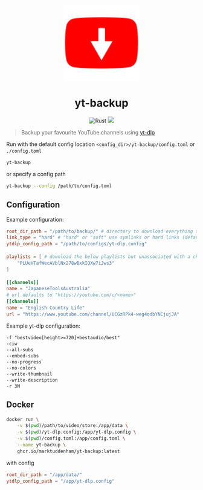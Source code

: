 <div align=center>
  <a href="https://github.com/marktuddenham/yt-backup">
    <img src="https://raw.githubusercontent.com/marktuddenham/yt-backup/master/images/yt_backup.svg" alt="yt-backup" width="200">
  </a>
  <h1>yt-backup</h1>

  ![Rust](https://img.shields.io/badge/rust-stable-brightgreen.svg)
  [![](https://img.shields.io/badge/docker-ghcr.io%2Fmarktuddenham%2Fyt--backup-blue)](https://github.com/MarkTuddenham/yt-backup/pkgs/container/yt-backup)

</div>

> Backup your favourite YouTube channels using [yt-dlp](https://github.com/yt-dlp/yt-dlp)

Run with the default config location `<config_dir>/yt-backup/config.toml` or `./config.toml`
```bash
yt-backup
```
or specify a config path
```bash
yt-backup --config /path/to/config.toml
```

## Configuration

Example configuration:

```toml
root_dir_path = "/path/to/backup/" # directory to download everything to (default "./")
link_type = "hard" # "hard" or "soft" use symlinks or hard links (default "hard")
ytdlp_config_path = "/path/to/configs/yt-dlp.config"

playlists = [ # download the below playlists but unassociated with a channel.
    "PLUeHTafWecAVblNx278wBxkIQXw7iJws3"
]

[[channels]]
name = "JapaneseToolsAustralia"
# url defaults to "https://youtube.com/c/<name>"
[[channels]]
name = "English Country Life"
url = "https://www.youtube.com/channel/UCGzRPk4-weg4odbYNCjujJA"
```

Example yt-dlp configuration:

```
-f "bestvideo[height>=720]+bestaudio/best"
-ciw
--all-subs
--embed-subs
--no-progress
--no-colors
--write-thumbnail
--write-description
-r 3M
```

## Docker
```bash
docker run \
    -v $(pwd)/path/to/video/store:/app/data \
    -v $(pwd)/yt-dlp.config:/app/yt-dlp.config \
    -v $(pwd)/config.toml:/app/config.toml \
    --name yt-backup \
    ghcr.io/marktuddenham/yt-backup:latest
```
with config

```toml
root_dir_path = "/app/data/"
ytdlp_config_path = "/app/yt-dlp.config"

```
